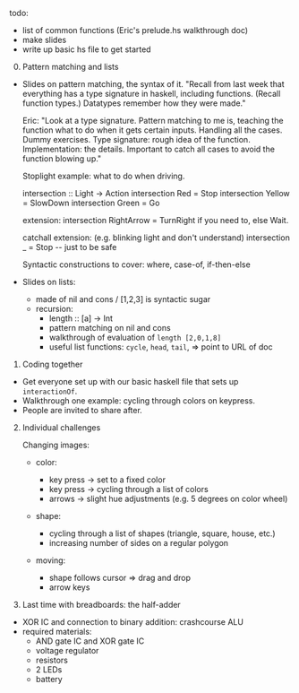 todo:
  - list of common functions (Eric's prelude.hs walkthrough doc)
  - make slides
  - write up basic hs file to get started

0. Pattern matching and lists

  * Slides on pattern matching, the syntax of it.
    "Recall from last week that everything has a type signature in haskell,
    including functions. (Recall function types.) Datatypes remember how they
    were made."

    Eric: "Look at a type signature. Pattern matching to me is, teaching the
    function what to do when it gets certain inputs. Handling all the
    cases. Dummy exercises. Type signature: rough idea of the
    function. Implementation: the details. Important to catch all cases to avoid
    the function blowing up."

    Stoplight example: what to do when driving.

    intersection :: Light -> Action
    intersection Red = Stop
    intersection Yellow = SlowDown
    intersection Green = Go

    extension:
    intersection RightArrow = TurnRight if you need to, else Wait.

    catchall extension: (e.g. blinking light and don't understand)
    intersection _ = Stop -- just to be safe

    Syntactic constructions to cover: where, case-of, if-then-else

  * Slides on lists:
    - made of nil and cons / [1,2,3] is syntactic sugar
    - recursion:
      * length :: [a] -> Int
      * pattern matching on nil and cons
      * walkthrough of evaluation of `length [2,0,1,8]`
      * useful list functions: `cycle`, `head`, `tail`, => point to URL of doc

1. Coding together

  * Get everyone set up with our basic haskell file that sets up `interactionOf`.
  * Walkthrough one example: cycling through colors on keypress.
  * People are invited to share after.

2. Individual challenges

   Changing images:
     * color:
       - key press -> set to a fixed color
       - key press -> cycling through a list of colors
       - arrows -> slight hue adjustments (e.g. 5 degrees on color wheel)

     * shape:
       - cycling through a list of shapes (triangle, square, house, etc.)
       - increasing number of sides on a regular polygon

     * moving:
       - shape follows cursor => drag and drop
       - arrow keys

3. Last time with breadboards: the half-adder

  * XOR IC and connection to binary addition: crashcourse ALU
  * required materials:
    - AND gate IC and XOR gate IC
    - voltage regulator
    - resistors
    - 2 LEDs
    - battery
